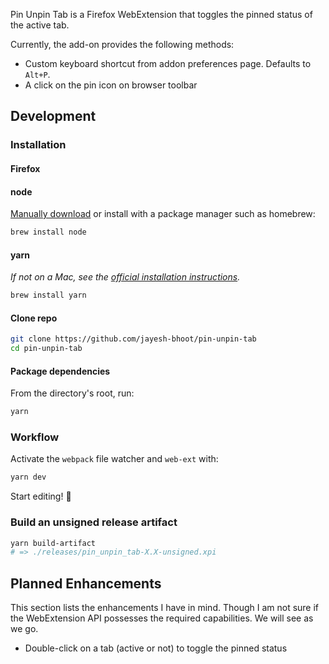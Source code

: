 Pin Unpin Tab is a Firefox WebExtension that toggles the pinned status of the active tab.

Currently, the add-on provides the following methods:

- Custom keyboard shortcut from addon preferences page. Defaults to `Alt+P`.
- A click on the pin icon on browser toolbar

## Development

### Installation

#### Firefox

#### node
[Manually download](https://nodejs.org/en/download/) or install with a package manager such as homebrew:
```bash
brew install node
```

#### yarn
*If not on a Mac, see the [official installation instructions](https://yarnpkg.com/en/docs/install).*
```bash
brew install yarn
```

#### Clone repo
```bash
git clone https://github.com/jayesh-bhoot/pin-unpin-tab
cd pin-unpin-tab
```

#### Package dependencies
From the directory's root, run:
```bash
yarn
```

### Workflow
Activate the `webpack` file watcher and `web-ext` with:
```bash
yarn dev
```

Start editing! 👷

### Build an unsigned release artifact
```bash
yarn build-artifact
# => ./releases/pin_unpin_tab-X.X-unsigned.xpi
```


## Planned Enhancements

This section lists the enhancements I have in mind. Though I am not sure if the WebExtension API possesses the required capabilities. We will see as we go.

- Double-click on a tab (active or not) to toggle the pinned status
